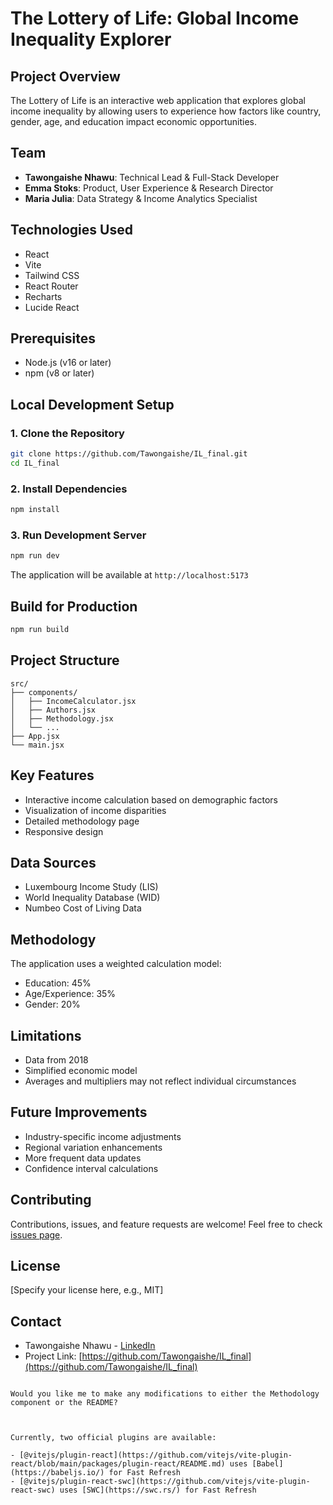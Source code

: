 

# The Lottery of Life: Global Income Inequality Explorer

## Project Overview

The Lottery of Life is an interactive web application that explores global income inequality by allowing users to experience how factors like country, gender, age, and education impact economic opportunities.

## Team

- **Tawongaishe Nhawu**: Technical Lead & Full-Stack Developer
- **Emma Stoks**: Product, User Experience & Research Director
- **Maria Julia**: Data Strategy & Income Analytics Specialist

## Technologies Used

- React
- Vite
- Tailwind CSS
- React Router
- Recharts
- Lucide React

## Prerequisites

- Node.js (v16 or later)
- npm (v8 or later)

## Local Development Setup

### 1. Clone the Repository

```bash
git clone https://github.com/Tawongaishe/IL_final.git
cd IL_final
```

### 2. Install Dependencies

```bash
npm install
```

### 3. Run Development Server

```bash
npm run dev
```

The application will be available at `http://localhost:5173`

## Build for Production

```bash
npm run build
```

## Project Structure

```
src/
├── components/
│   ├── IncomeCalculator.jsx
│   ├── Authors.jsx
│   ├── Methodology.jsx
│   └── ...
├── App.jsx
└── main.jsx
```

## Key Features

- Interactive income calculation based on demographic factors
- Visualization of income disparities
- Detailed methodology page
- Responsive design

## Data Sources

- Luxembourg Income Study (LIS)
- World Inequality Database (WID)
- Numbeo Cost of Living Data

## Methodology

The application uses a weighted calculation model:
- Education: 45%
- Age/Experience: 35%
- Gender: 20%

## Limitations

- Data from 2018
- Simplified economic model
- Averages and multipliers may not reflect individual circumstances

## Future Improvements

- Industry-specific income adjustments
- Regional variation enhancements
- More frequent data updates
- Confidence interval calculations

## Contributing

Contributions, issues, and feature requests are welcome! 
Feel free to check [issues page](https://github.com/Tawongaishe/IL_final/issues).

## License

[Specify your license here, e.g., MIT]

## Contact

- Tawongaishe Nhawu - [LinkedIn](https://www.linkedin.com/in/tawongaishe/)
- Project Link: [https://github.com/Tawongaishe/IL_final](https://github.com/Tawongaishe/IL_final)
```

Would you like me to make any modifications to either the Methodology component or the README?



Currently, two official plugins are available:

- [@vitejs/plugin-react](https://github.com/vitejs/vite-plugin-react/blob/main/packages/plugin-react/README.md) uses [Babel](https://babeljs.io/) for Fast Refresh
- [@vitejs/plugin-react-swc](https://github.com/vitejs/vite-plugin-react-swc) uses [SWC](https://swc.rs/) for Fast Refresh
